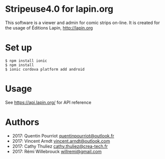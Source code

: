 # Stripeuse4.0 for lapin.org

This software is a viewer and admin for comic strips on-line. It is created for the usage of Éditions Lapin, http://lapin.org

# Set up

    $ npm install ionic
    $ npm install
    $ ionic cordova platform add android

# Usage

See https://api.lapin.org/ for API reference

# Authors

- 2017: Quentin Pourriot <quentinpourriot@outlook.fr>
- 2017: Vincent Arndt <vincent.arndt@outlook.com>
- 2017: Cathy Thuliez <cathy.thuliez@crea-tech.fr>
- 2017: Rémi Willebrouck <willremi@gmail.com>
